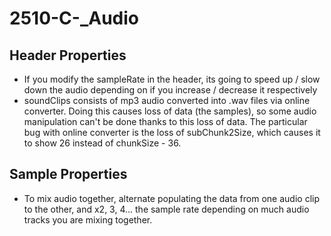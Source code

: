 # 2510-C-_Audio

## Header Properties
- If you modify the sampleRate in the header, its going to speed up / slow down the audio depending on if you increase / decrease it respectively
- soundClips consists of mp3 audio converted into .wav files via online converter. Doing this causes loss of data (the samples), so some audio manipulation can't be done thanks to this loss of data. The particular bug with online converter is the loss of subChunk2Size, which causes it to show 26 instead of chunkSize - 36.

## Sample Properties
- To mix audio together, alternate populating the data from one audio clip to the other, and x2, 3, 4... the sample rate depending on much audio tracks you are mixing together.
